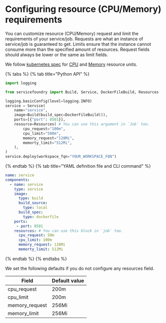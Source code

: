 # Configuring resource (CPU/Memory) requirements

You can customize resource (CPU/Memory) request and limit the requirements of your service/job. Requests are what an instance of service/job is guaranteed to get. Limits ensure that the instance cannot consume more than the specified amount of resources. Request fields should always be lower or the same as limit fields.

We follow [kubernetes spec](https://kubernetes.io/docs/concepts/configuration/manage-resources-containers/#resource-units-in-kubernetes) for [CPU](https://kubernetes.io/docs/concepts/configuration/manage-resources-containers/#meaning-of-cpu) and [Memory](https://kubernetes.io/docs/concepts/configuration/manage-resources-containers/#meaning-of-memory) resource units.

{% tabs %}
{% tab title="Python API" %}

```python
import logging

from servicefoundry import Build, Service, DockerFileBuild, Resources

logging.basicConfig(level=logging.INFO)
service = Service(
    name="service",
    image=Build(build_spec=DockerFileBuild()),
    ports=[{"port": 8501}],
    resource=Resources( # You can use this argument in `Job` too.
        cpu_request="100m",
        cpu_limit="500m",
        memory_request="128Mi",
        memorty_limit="512Mi",
    ),
)
service.deploy(workspace_fqn="YOUR_WORKSPACE_FQN")
```

{% endtab %}
{% tab title="YAML definition file and CLI command" %} 

```yaml
name: service
components:
  - name: service
    type: service
    image:
      type: build
      build_source:
        type: local
      build_spec:
        type: dockerfile
    ports:
     - port: 8501
    resources: # You can use this block in `job` too.
      cpu_request: 50m
      cpu_limit: 100m
      memory_request: 128Mi
      memorty_limit: 512Mi
```
{% endtab %}
{% endtabs %}

We set the following defaults if you do not configure any resources field.

| Field          | Default value |
|----------------|---------------|
| cpu_request    | 200m          |
| cpu_limit      | 200m          |
| memory_request | 256Mi         |
| memory_limit   | 256Mi         |